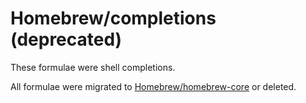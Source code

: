 # Homebrew/completions (deprecated)

These formulae were shell completions.

All formulae were migrated to [Homebrew/homebrew-core](https://github.com/Homebrew/homebrew-core) or deleted.
